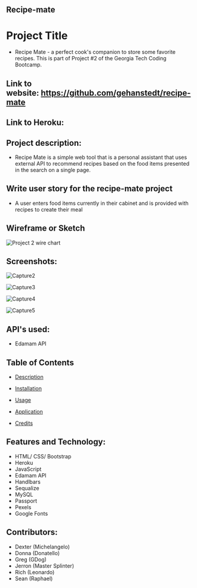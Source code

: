 ## **Recipe-mate** 

# Project Title


- Recipe Mate - a perfect cook's companion to store some favorite recipes.  This is part of Project #2 of the Georgia Tech Coding Bootcamp.


## Link to website: https://github.com/gehanstedt/recipe-mate


## Link to Heroku: 


## Project description:
- Recipe Mate is a simple web tool that is a personal assistant that uses external API to recommend recipes based on the food items presented in the search on a single page.



## Write user story for the recipe-mate  project
- A user enters food items currently in their cabinet and is provided with recipes to create their meal


## **Wireframe or Sketch** 
![Project 2 wire chart ](https://user-images.githubusercontent.com/71415601/105096058-8b9d9a80-5a74-11eb-8a9a-30a84e5e44e1.png)
## Screenshots: 

![Capture2](https://user-images.githubusercontent.com/71415601/105106777-87797900-5a84-11eb-8f30-5be0ff19c20e.JPG)

![Capture3](https://user-images.githubusercontent.com/71415601/105106814-a546de00-5a84-11eb-95df-48a15cc53091.JPG)

![Capture4](https://user-images.githubusercontent.com/71415601/105107120-58173c00-5a85-11eb-9a98-18b1c37a6d96.JPG)

![Capture5](https://user-images.githubusercontent.com/71415601/105196312-7d4d8e00-5b09-11eb-89c6-b7e170322ceb.JPG)

  
## API's used: 

- Edamam API


## Table of Contents

* [Description](#description)

* [Installation](#installation)

* [Usage](#usage)

* [Application](#application)

* [Credits](#credits)



## Features and Technology: 

- HTML/ CSS/ Bootstrap
- Heroku
- JavaScript 
- Edamam API
- Handlbars
- Sequalize
- MySQL
- Passport
- Pexels
- Google Fonts 



 ## Contributors:

 - Dexter (Michelangelo)
 - Donna (Donatello) 
 - Greg (GDog)
 - Jerron (Master Splinter)
 - Rich (Leonardo)
 - Sean (Raphael)








